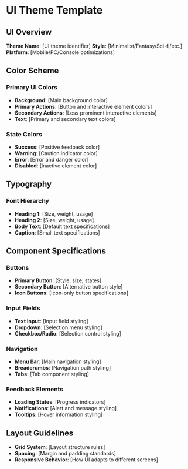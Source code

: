 # UI Theme Template

## UI Overview

**Theme Name**: [UI theme identifier]
**Style**: [Minimalist/Fantasy/Sci-fi/etc.]
**Platform**: [Mobile/PC/Console optimizations]

## Color Scheme

### Primary UI Colors

- **Background**: [Main background color]
- **Primary Actions**: [Button and interactive element colors]
- **Secondary Actions**: [Less prominent interactive elements]
- **Text**: [Primary and secondary text colors]

### State Colors

- **Success**: [Positive feedback color]
- **Warning**: [Caution indicator color]
- **Error**: [Error and danger color]
- **Disabled**: [Inactive element color]

## Typography

### Font Hierarchy

- **Heading 1**: [Size, weight, usage]
- **Heading 2**: [Size, weight, usage]
- **Body Text**: [Default text specifications]
- **Caption**: [Small text specifications]

## Component Specifications

### Buttons

- **Primary Button**: [Style, size, states]
- **Secondary Button**: [Alternative button style]
- **Icon Buttons**: [Icon-only button specifications]

### Input Fields

- **Text Input**: [Input field styling]
- **Dropdown**: [Selection menu styling]
- **Checkbox/Radio**: [Selection control styling]

### Navigation

- **Menu Bar**: [Main navigation styling]
- **Breadcrumbs**: [Navigation path styling]
- **Tabs**: [Tab component styling]

### Feedback Elements

- **Loading States**: [Progress indicators]
- **Notifications**: [Alert and message styling]
- **Tooltips**: [Hover information styling]

## Layout Guidelines

- **Grid System**: [Layout structure rules]
- **Spacing**: [Margin and padding standards]
- **Responsive Behavior**: [How UI adapts to different screens]
